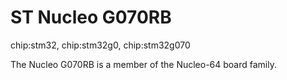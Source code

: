 ST Nucleo G070RB
================

chip:stm32, chip:stm32g0, chip:stm32g070

The Nucleo G070RB is a member of the Nucleo-64 board family.
